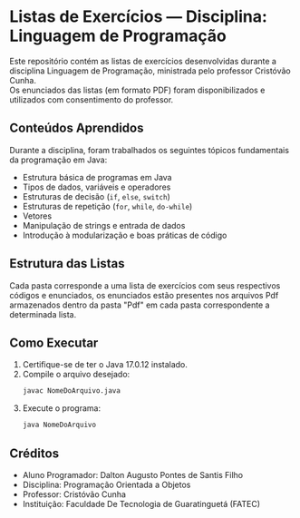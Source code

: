 # Listas de Exercícios — Disciplina: Linguagem de Programação

Este repositório contém as listas de exercícios desenvolvidas durante a disciplina Linguagem de Programação, ministrada pelo professor Cristóvão Cunha.  
Os enunciados das listas (em formato PDF) foram disponibilizados e utilizados com consentimento do professor.

## Conteúdos Aprendidos
Durante a disciplina, foram trabalhados os seguintes tópicos fundamentais da programação em Java:

- Estrutura básica de programas em Java  
- Tipos de dados, variáveis e operadores  
- Estruturas de decisão (`if`, `else`, `switch`)  
- Estruturas de repetição (`for`, `while`, `do-while`)  
- Vetores 
- Manipulação de strings e entrada de dados  
- Introdução à modularização e boas práticas de código

## Estrutura das Listas
Cada pasta corresponde a uma lista de exercícios com seus respectivos códigos e enunciados, os enunciados estão presentes nos arquivos Pdf armazenados 
dentro da pasta "Pdf" em cada pasta correspondente a determinada lista.

## Como Executar
1. Certifique-se de ter o Java 17.0.12 instalado.  
2. Compile o arquivo desejado:
   ```bash
   javac NomeDoArquivo.java
   ```
3. Execute o programa:
   ```bash
   java NomeDoArquivo
   ```

## Créditos
- Aluno Programador: Dalton Augusto Pontes de Santis Filho
- Disciplina: Programação Orientada a Objetos
- Professor: Cristóvão Cunha
- Instituição: Faculdade De Tecnologia de Guaratinguetá (FATEC)

